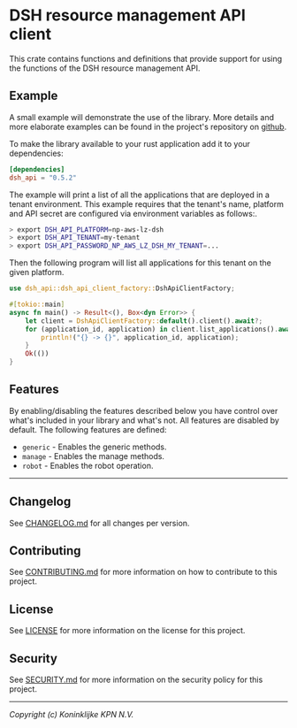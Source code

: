 # DSH resource management API client

This crate contains functions and definitions that provide support for using the functions
of the DSH resource management API.

## Example

A small example will demonstrate the use of the library.
More details and more elaborate examples can be found in the project's repository on
[github](https://github.com/kpn-dsh/dsh-api).

To make the library available to your rust application add it to your dependencies:

```toml
[dependencies]
dsh_api = "0.5.2" 
```

The example will print a list of all the applications that are deployed
in a tenant environment. This example requires that the tenant's name,
platform and API secret are configured via environment variables as follows:.

```bash
> export DSH_API_PLATFORM=np-aws-lz-dsh
> export DSH_API_TENANT=my-tenant
> export DSH_API_PASSWORD_NP_AWS_LZ_DSH_MY_TENANT=...
````

Then the following program will list all applications for this tenant on the given platform.

```rust
use dsh_api::dsh_api_client_factory::DshApiClientFactory;

#[tokio::main]
async fn main() -> Result<(), Box<dyn Error>> {
    let client = DshApiClientFactory::default().client().await?;
    for (application_id, application) in client.list_applications().await? {
        println!("{} -> {}", application_id, application);
    }
    Ok(())
}
```

## Features

By enabling/disabling the features described below you have control over what's included
in your library and what's not. All features are disabled by default.
The following features are defined:

* `generic` - Enables the generic methods.
* `manage` - Enables the manage methods.
* `robot` - Enables the robot operation.

---

## Changelog

See [CHANGELOG.md](../CHANGELOG.md) for all changes per version.

## Contributing

See [CONTRIBUTING.md](../CONTRIBUTING.md) for more information on how to contribute to this project.

## License

See [LICENSE](../LICENSE.md) for more information on the license for this project.

## Security

See [SECURITY.md](../SECURITY.md) for more information on the security policy for this project.

---
_Copyright (c) Koninklijke KPN N.V._
